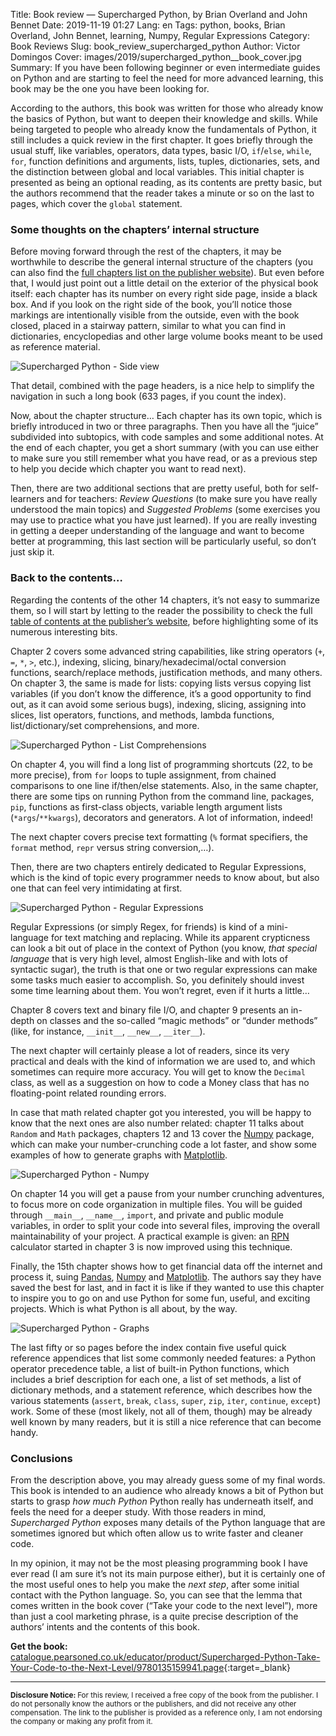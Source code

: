 Title: Book review — Supercharged Python, by Brian Overland and John Bennet
Date: 2019-11-19 01:27
Lang: en
Tags: python, books, Brian Overland, John Bennet, learning, Numpy, Regular Expressions
Category: Book Reviews
Slug: book_review_supercharged_python
Author: Victor Domingos
Cover: images/2019/supercharged_python__book_cover.jpg
Summary: If you have been following beginner or even intermediate guides on Python and are starting to feel the need for more advanced learning, this book may be the one you have been looking for.


According to the authors, this book was written for those who already know the basics of Python, but want to deepen their knowledge and skills. While being targeted to people who already know the fundamentals of Python, it still includes a quick review in the first chapter. It goes briefly through the usual stuff, like variables, operators, data types, basic I/O, `if`/`else`, `while`, `for`, function definitions and arguments, lists, tuples, dictionaries, sets, and the distinction between global and local variables. This initial chapter is presented as being an optional reading, as its contents are pretty basic, but the authors recommend that the reader takes a minute or so on the last to pages, which cover the `global` statement.


### Some thoughts on the chapters’ internal structure
Before moving forward through the rest of the chapters, it may be worthwhile to describe the general internal structure of the chapters (you can also find the [full chapters list on the publisher website](https://catalogue.pearsoned.co.uk/educator/product/Supercharged-Python-Take-Your-Code-to-the-Next-Level/9780135160244.page)). But even before that, I would just point out a little detail on the exterior of the physical book itself: each chapter has its number on every right side page, inside a black box. And if you look on the right side of the book, you’ll notice those markings are intentionally visible from the outside, even with the book closed, placed in a stairway pattern, similar to what you can find in dictionaries, encyclopedias and other large volume books meant to be used as reference material. 

![Supercharged Python - Side view]({static}/images/2019/supercharged__side_view.jpg)

That detail, combined with the page headers, is a nice help to simplify the navigation in such a long book (633 pages, if you count the index).

Now, about the chapter structure… Each chapter has its own topic, which is briefly introduced in two or three paragraphs. Then you have all the “juice” subdivided into subtopics, with code samples and some additional notes. At the end of each chapter, you get a short summary (with you can use either to make sure you still remember what you have read, or as a previous step to help you decide which chapter you want to read next).

Then, there are two additional sections that are pretty useful, both for self-learners and for teachers: *Review Questions* (to make sure you have really understood the main topics) and *Suggested Problems* (some exercises you may use to practice what you have just learned). If you are really investing in getting a deeper understanding of the language and want to become better at programming, this last section will be particularly useful, so don’t just skip it.


### Back to the contents…

Regarding the contents of the other 14 chapters, it’s not easy to summarize them, so I will start by letting to the reader the possibility to check the full [table of contents at the publisher’s website](https://catalogue.pearsoned.co.uk/educator/product/Supercharged-Python-Take-Your-Code-to-the-Next-Level/9780135160244.page), before highlighting some of its numerous interesting bits.

Chapter 2 covers some advanced string capabilities, like string operators (`+`, `=`, `*`, `>`, etc.), indexing, slicing, binary/hexadecimal/octal conversion functions, search/replace methods, justification methods, and many others. On chapter 3, the same is made for lists: copying lists versus copying list variables (if you don’t know the difference, it’s a good opportunity to find out, as it can avoid some serious bugs), indexing, slicing, assigning into slices, list operators, functions, and methods, lambda functions, list/dictionary/set comprehensions, and more.

![Supercharged Python - List Comprehensions]({static}/images/2019/supercharged_python__list_comprehensions.jpg)

On chapter 4, you will find a long list of programming shortcuts (22, to be more precise), from `for` loops to tuple assignment, from chained comparisons to one line if/then/else statements. Also, in the same chapter, there are some tips on running Python from the command line, packages, `pip`, functions as first-class objects, variable length argument lists (`*args`/`**kwargs`), decorators and generators. A lot of information, indeed!

The next chapter covers precise text formatting (`%` format specifiers, the `format` method, `repr` versus string conversion,…).

Then, there are two chapters entirely dedicated to Regular Expressions, which is the kind of topic every programmer needs to know about, but also one that can feel very intimidating at first. 

![Supercharged Python - Regular Expressions]({static}/images/2019/supercharged_python__regular_expressions.jpg)

Regular Expressions (or simply Regex, for friends) is kind of a mini-language for text matching and replacing. While its apparent crypticness can look a bit out of place in the context of Python (you know, *that special language* that is very high level, almost English-like and with lots of syntactic sugar), the truth is that one or two regular expressions can make some tasks much easier to accomplish. So, you definitely should invest some time learning about them. You won’t regret, even if it hurts a little…

Chapter 8 covers text and binary file I/O, and chapter 9 presents an in-depth on classes and the so-called “magic methods” or “dunder methods” (like, for instance, `__init__`, `__new__`, `__iter__`).

The next chapter will certainly please a lot of readers, since its very practical and deals with the kind of information we are used to, and which sometimes can require more accuracy. You will get to know the `Decimal` class, as well as a suggestion on how to code a Money class that has no floating-point related rounding errors.

In case that math related chapter got you interested, you will be happy to know that the next ones are also number related: chapter 11 talks about `Random` and `Math` packages, chapters 12 and 13 cover the [Numpy](https://numpy.org/) package, which can make your number-crunching code a lot faster, and show some examples of how to generate graphs with [Matplotlib](https://matplotlib.org/).

![Supercharged Python - Numpy]({static}/images/2019/supercharged_python__numpy.jpg)

On chapter 14 you will get a pause from your number crunching adventures, to focus more on code organization in multiple files. You will be guided through `__main__`, `__name__`, `import`, and private and public module variables, in order to split your code into several files, improving the overall maintainability of your project. A practical example is given: an [RPN](https://en.wikipedia.org/wiki/Reverse_Polish_notation) calculator started in chapter 3 is now improved using this technique.

Finally, the 15th chapter shows how to get financial data off the internet and process it, suing [Pandas](https://pandas.pydata.org/), [Numpy](https://numpy.org/) and [Matplotlib](https://matplotlib.org/). The authors say they have saved the best for last, and in fact it is like if they wanted to use this chapter to inspire you to go on and use Python for some fun, useful, and exciting projects. Which is what Python is all about, by the way.

![Supercharged Python - Graphs]({static}/images/2019/supercharged_python__graphs.jpg)

The last fifty or so pages before the index contain five useful quick reference appendices that list some commonly needed features: a Python operator precedence table, a list of built-in Python functions, which includes a brief description for each one, a list of set methods, a list of dictionary methods, and a statement reference, which describes how the various statements (`assert`, `break`, `class`, `super`, `zip`, `iter`, `continue`, `except`) work. Some of these (most likely, not all of them, though) may be already well known by many readers, but it is still a nice reference that can become handy.

### Conclusions 

From the description above, you may already guess some of my final words. This book is intended to an audience who already knows a bit of Python but starts to grasp *how much Python* Python really has underneath itself, and feels the need for a deeper study. With those readers in mind, *Supercharged Python* exposes many details of the Python language that are sometimes ignored but which often allow us to write faster and cleaner code. 

In my opinion, it may not be the most pleasing programming book I have ever read (I am sure it’s not its main purpose either), but it is certainly one of the most useful ones to help you make the *next step*, after some initial contact with the Python language. So, you can see that the lemma that comes written in the book cover (“Take your code to the next level”), more than just a cool marketing phrase, is a quite precise description of the authors’ intents and the contents of this book.

**Get the book:**  
[catalogue.pearsoned.co.uk/educator/product/Supercharged-Python-Take-Your-Code-to-the-Next-Level/9780135159941.page](https://catalogue.pearsoned.co.uk/educator/product/Supercharged-Python-Take-Your-Code-to-the-Next-Level/9780135159941.page){:target=_blank}

<hr ><small>
<strong>Disclosure Notice:  </strong>
For this review, I received a free copy of the book from the publisher. I do not personally know the authors or the publishers, and did not receive any other compensation. The link to the publisher is provided as a reference only, I am not endorsing the company or making any profit from it. 
</small>
